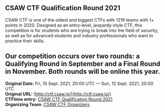 
## CSAW CTF Qualification Round 2021

CSAW CTF is one of the oldest and biggest CTFs with 1216 teams with 1+ points in 2020. Designed as an entry-level, jeopardy-style CTF, this competition is for students who are trying to break into the field of security, as well as for advanced students and industry professionals who want to practice their skills.

Our competition occurs over two rounds: a Qualifying Round in September and a Final Round in November. Both rounds will be online this year.
---
**Original Date:** Fri, 10 Sept. 2021, 20:00 UTC — Sun, 12 Sept. 2021, 20:00 UTC <br>
**Original URL:** [http://ctf.csaw.io/](http://ctf.csaw.io/)<br>
**CTFtime entry:** [CSAW CTF Qualification Round 2021](https://ctftime.org/event/1315)<br>
**Organizing Team:** [CSAW CTF Organizers](https://ctftime.org/team/2488)<br>

<!-- [Official Website](http://ctf.csaw.io/) -->
